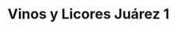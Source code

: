 ---
title: "Vinos y Licores Juárez 1"
url: /quetzaltenango/vinos-y-licores-juarez-1/
shop: alcohol
---